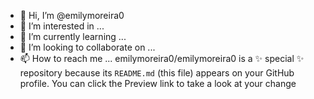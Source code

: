 - 👋 Hi, I’m @emilymoreira0
- 👀 I’m interested in ...
- 🌱 I’m currently learning ...
- 💞️ I’m looking to collaborate on ...
- 📫 How to reach me ...
emilymoreira0/emilymoreira0 is a ✨ special ✨ repository because its `README.md` (this file) appears on your GitHub profile.
You can click the Preview link to take a look at your change
